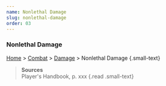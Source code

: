 ```yaml
---
name: Nonlethal Damage
slug: nonlethal-damage
order: 03
---
```

### Nonlethal Damage
[Home](dm-operations-center) > [Combat](combat) > [Damage](damage) > Nonlethal Damage {.small-text}

> **Sources** <br/>
> Player's Handbook, p. xxx
{.read .small-text}